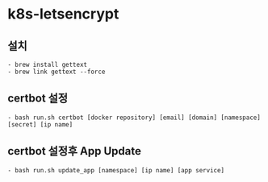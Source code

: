 # k8s-letsencrypt

## 설치
```
- brew install gettext
- brew link gettext --force
```


## certbot 설정
```
- bash run.sh certbot [docker repository] [email] [domain] [namespace] [secret] [ip name]

```

## certbot 설정후 App Update
```
- bash run.sh update_app [namespace] [ip name] [app service]

```